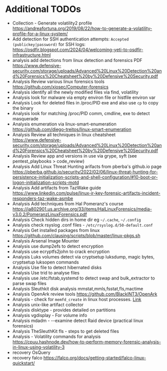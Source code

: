 # Additional TODOs
- Collection - Generate volatility2 profile https://andreafortuna.org/2019/08/22/how-to-generate-a-volatility-profile-for-a-linux-system/
- Add detection for SSH authentication attempts: `Accepted (publickey|password)` for SSH logs: https://osdfir.blogspot.com/2024/04/welcoming-yeti-to-osdfir-infrastructure.html
- analysis add detections from linux detection and forensics PDF  https://www.defensive-security.com/storage/uploads/Advanced%20Linux%20Detection%20and%20Forensics%20Cheatsheet%20by%20Defensive%20Security.pdf
- Analysis Review various linux forensics tools https://github.com/xiosec/Computer-forensics
- Analysis identify all the newly modified files via find, volatility
- Analysis look for malware via empty environ file or histfile environ var
- Analysis Look for deleted files in /proc/PID exe and also use `cp` to copy the binary
- Analysis look for matching /proc/PID comm, cmdline, exe to detect masquerade 
- Analysis enumeration via linux-smart-enumeration https://github.com/diego-treitos/linux-smart-enumeration
- Analysis Review all techniques in linux cheatsheet https://www.defensive-security.com/storage/uploads/Advanced%20Linux%20Detection%20and%20Forensics%20Cheatsheet%20by%20Defensive%20Security.pdf
- Analysis Review app and versions in use via grype, syft (see pentest_playbooks > code_review)
- Analysis Add Linux Threat Hunting arifacts from pberba's github.io page https://pberba.github.io/security/2022/02/06/linux-threat-hunting-for-persistence-initialization-scripts-and-shell-configuration/#10-boot-or-logon-initialization-scripts-motd
- Analysis Add artifacts from TazWake guide  https://www.linkedin.com/pulse/linux-ir-key-forensic-artifacts-incident-responders-taz-wake-asmbe
- Analysis Add techniques from Hal Pomeranz's course https://ia802901.us.archive.org/33/items/HalLinuxForensics/media-v3.0.2/PomeranzLinuxForensics.pdf
- Analysis Check hidden dirs in home dir eg `~/.cache`, `~/.config`
- Analysis check rsyslog .conf files - `/etc/rsyslog.d/50-default.conf`
- Analysis Get installed packages from linux https://github.com/clausing/scripts/blob/master/linux-pkgs.sh
- Analysis Arsenal Image Mounter
- Analysis use dump2efs to detect encryption
- Analysis use ecryptfs2john to crack encryption
- Analysis Luks volumes detect via cryptsetup luksdump, magic bytes, cryptsetup luksopen commands
- Analysis Use file to detect hibernated disks
- Analysis Use trid to analyse files
- Analysis use /etc/fstab,systemd to detect swap and bulk_extractor to parse swap files
- Analysis Sleuthkit disk analysis mmstat,mmls,fsstat,fls,mactime
- Analysis OpenArk review tools https://github.com/BlackINT3/OpenArk
- Analysis - check for `memfd_create` in linux host processes. [Link](https://x.com/CraigHRowland/status/1629780744305295360?s=20)
- Analysis unix-like artifact collector
- Analysis disktype - provides detailed on partitions
- Analysis vgdisplay - For volume info
- Analysis mdadm - --examine detect Raid device (practical linux forensics)
- Analysis TheSleuthKit fls - steps to get deleted files
- Analysis - Volatility commands for analysis https://cpuu.hashnode.dev/how-to-perform-memory-forensic-analysis-in-linux-using-volatility-3
- recovery OsQuery 
- recovery falco https://falco.org/docs/getting-started/falco-linux-quickstart/
